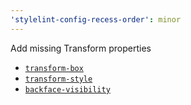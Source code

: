 ```yaml
---
'stylelint-config-recess-order': minor
---
```


Add missing Transform properties

- [`transform-box`](https://developer.mozilla.org/en-US/docs/Web/CSS/transform-box)
- [`transform-style`](https://developer.mozilla.org/en-US/docs/Web/CSS/transform-style)
- [`backface-visibility`](https://developer.mozilla.org/en-US/docs/Web/CSS/backface-visibility)
